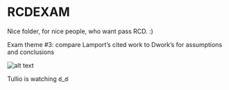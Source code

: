 # RCDEXAM
Nice folder, for nice people, who want pass RCD. :)

Exam theme #3: compare Lamport’s cited work to Dwork’s for assumptions and conclusions

![alt text](https://www.math.unipd.it/~tullio/Magalia.gif)

Tullio is watching ఠ_ఠ
